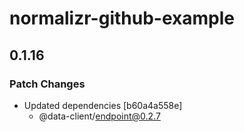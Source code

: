 # normalizr-github-example

## 0.1.16

### Patch Changes

- Updated dependencies [b60a4a558e]
  - @data-client/endpoint@0.2.7
